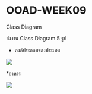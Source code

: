 # OOAD-WEEK09
Class Diagram

  ส่งงาน Class Diagram 5 รูป
   
* องค์ประกอบของประเทศ

![](http://www.plantuml.com/plantuml/img/JOwn3eCm34JtV4L6El03J5ImTECNeX1Lbe9TsKub_XudYDBjzCvtlb4qi9OjkuaAAk-U-julJ5_0c7vmyCzr0mHH3Wg4tUFVKgEnOZ5-PLlH1BhVPF2IwHrQsensCTTEYEekSGwWJydjaxkbvPV4GlYQtPXmjTK7)
  
 
*อาหาร 

![](http://www.plantuml.com/plantuml/img/SoWkIImgAStDuNBBpqzHiAdHrLN80x9oKf44YZAJaRWPYRb9fKNfgKLS8E2GcfS2r0u0)

